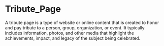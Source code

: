 # Tribute_Page
A tribute page is a type of website or online content that is created to honor and pay tribute to a person, group, organization, or event. It typically includes information, photos, and other media that highlight the achievements, impact, and legacy of the subject being celebrated. 

